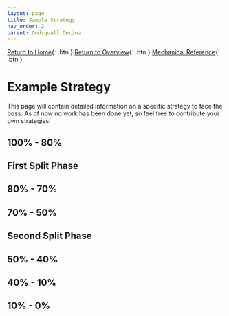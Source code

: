 ```yaml
---
layout: page
title: Sample Strategy
nav_order: 2
parent: Godsquall Decima
---
```


[Return to Home](../index.html){: .btn } [Return to Overview](./overview.html){: .btn } [Mechanical Reference](./mechanics.html){: .btn }

# Example Strategy

This page will contain detailed information on a specific strategy to face the boss. As of now no work has been done yet, so feel free to contribute your own strategies!

## 100% - 80%

## First Split Phase

## 80% - 70%

## 70% - 50%

## Second Split Phase

## 50% - 40%

## 40% - 10%

## 10% - 0%

